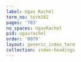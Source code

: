 ```yaml
---
label: Ugav Rachel
term_no: term382
pages: '783'
no_spaces: UgavRachel
pid: ugavrachel
order: '0979'
layout: generic_index_term
collection: index-headings
---
```

